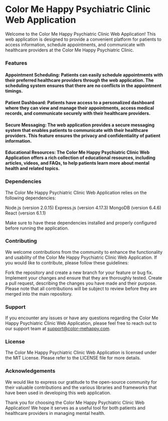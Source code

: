 # Color Me Happy Psychiatric Clinic Web Application
Welcome to the Color Me Happy Psychiatric Clinic Web Application! This web application is designed to provide a convenient platform for patients to access information, schedule appointments, and communicate with healthcare providers at the Color Me Happy Psychiatric Clinic.

### Features
#### Appointment Scheduling: Patients can easily schedule appointments with their preferred healthcare providers through the web application. The scheduling system ensures that there are no conflicts in the appointment timings.

#### Patient Dashboard: Patients have access to a personalized dashboard where they can view and manage their appointments, access medical records, and communicate securely with their healthcare providers.

#### Secure Messaging: The web application provides a secure messaging system that enables patients to communicate with their healthcare providers. This feature ensures the privacy and confidentiality of patient information.

#### Educational Resources: The Color Me Happy Psychiatric Clinic Web Application offers a rich collection of educational resources, including articles, videos, and FAQs, to help patients learn more about mental health and related topics.

### Dependencies
The Color Me Happy Psychiatric Clinic Web Application relies on the following dependencies:

Node.js (version 2.0.15)
Express.js (version 4.17.3)
MongoDB (version 6.4.6)
React (version 6.1.1)

Make sure to have these dependencies installed and properly configured before running the application.

### Contributing
We welcome contributions from the community to enhance the functionality and usability of the Color Me Happy Psychiatric Clinic Web Application. If you would like to contribute, please follow these guidelines:

Fork the repository and create a new branch for your feature or bug fix.
Implement your changes and ensure that they are thoroughly tested.
Create a pull request, describing the changes you have made and their purpose.
Please note that all contributions will be subject to review before they are merged into the main repository.

### Support
If you encounter any issues or have any questions regarding the Color Me Happy Psychiatric Clinic Web Application, please feel free to reach out to our support team at support@color-mehappy.com.

### License
The Color Me Happy Psychiatric Clinic Web Application is licensed under the MIT License. Please refer to the LICENSE file for more details.

### Acknowledgements
We would like to express our gratitude to the open-source community for their valuable contributions and the various libraries and frameworks that have been used in developing this web application.

Thank you for choosing the Color Me Happy Psychiatric Clinic Web Application! We hope it serves as a useful tool for both patients and healthcare providers in managing mental health.





